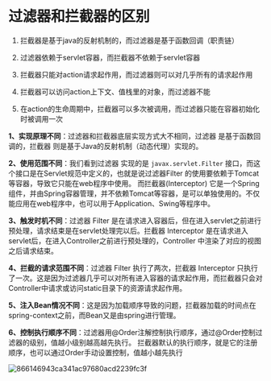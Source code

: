 # 过滤器和拦截器的区别

1. 拦截器是基于java的反射机制的，而过滤器是基于函数回调（职责链）

2. 过滤器依赖于servlet容器，而拦截器不依赖于servlet容器
3. 拦截器只能对action请求起作用，而过滤器则可以对几乎所有的请求起作用
4. 拦截器可以访问action上下文、值栈里的对象，而过滤器不能
5. 在action的生命周期中，拦截器可以多次被调用，而过滤器只能在容器初始化时被调用一次



**1、实现原理不同**：过滤器和拦截器底层实现方式大不相同，过滤器 是基于函数回调的，拦截器 则是基于Java的反射机制（动态代理）实现的。

**2、使用范围不同**：我们看到过滤器 实现的是 `javax.servlet.Filter` 接口，而这个接口是在Servlet规范中定义的，也就是说过滤器Filter 的使用要依赖于Tomcat等容器，导致它只能在web程序中使用。 而拦截器(Interceptor) 它是一个Spring组件，并由Spring容器管理，并不依赖Tomcat等容器，是可以单独使用的。不仅能应用在web程序中，也可以用于Application、Swing等程序中。

**3、触发时机不同**：过滤器 Filter 是在请求进入容器后，但在进入servlet之前进行预处理，请求结束是在servlet处理完以后。拦截器 Interceptor 是在请求进入servlet后，在进入Controller之前进行预处理的，Controller 中渲染了对应的视图之后请求结束。

**4、拦截的请求范围不同**：过滤器 Filter 执行了两次，拦截器 Interceptor 只执行了一次。这是因为过滤器几乎可以对所有进入容器的请求起作用，而拦截器只会对Controller中请求或访问static目录下的资源请求起作用。

**5、注入Bean情况不同**：这是因为加载顺序导致的问题，拦截器加载的时间点在spring-context之前，而Bean又是由spring进行管理。

**6、控制执行顺序不同**：过滤器用@Order注解控制执行顺序，通过@Order控制过滤器的级别，值越小级别越高越先执行。 拦截器默认的执行顺序，就是它的注册顺序，也可以通过Order手动设置控制，值越小越先执行

![866146943ca341ac97680acd2239fc3f](F:\code\Project\MD\Java\SSM\SpringMVC\asserts\866146943ca341ac97680acd2239fc3f.png)